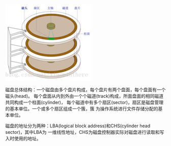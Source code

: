 ![disk](img/disk.png)

磁盘总体结构：一个磁盘由多个盘片构成，每个盘片有两个盘面，每个盘面有一个磁头(head)。
每个盘面从内到外由一个个磁道(track)构成，所面盘面的相同磁道共同构成一个柱面(cylinder)，
每个磁道中有多个扇区(sector)，扇区是磁盘管理的基本单位。一个或多个扇区组成一个簇，簇
为操作系统进行文件存储分配的基本单位。

磁盘的地址分为两种：LBA(logical block address)和CHS(cylinder head sector)，其中LBA为
一维线性地址，CHS为磁盘控制器实际对磁盘进行读取和写入时使用的地址。
